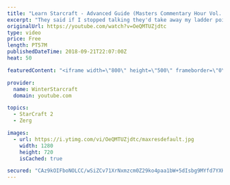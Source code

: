 ```yaml
---
title: "Learn Starcraft - Advanced Guide (Masters Commentary Hour Vol. 1)"
excerpt: "They said if I stopped talking they'd take away my ladder points. Next one I upload will have more terran/toss blame RNGesus."
originalUrl: https://youtube.com/watch?v=OeQMTUZjdtc
type: video
price: Free
length: PT57M
publishedDateTime: 2018-09-21T22:07:00Z
heat: 50

featuredContent: "<iframe width=\"800\" height=\"500\" frameborder=\"0\" src=\"https://www.youtube.com/embed/OeQMTUZjdtc\" allow=\"accelerometer; autoplay; encrypted-media; gyroscope; picture-in-picture\" allowfullscreen></iframe>"

provider:
  name: WinterStarcraft
  domain: youtube.com

topics:
  - StarCraft 2
  - Zerg

images:
  - url: https://i.ytimg.com/vi/OeQMTUZjdtc/maxresdefault.jpg
    width: 1280
    height: 720
    isCached: true

secured: "CAz9kOIFboNOLCC/wSiZCv71XrNxmzcm0Z29ko4paa1bW+5dIsbg9MYfd7YXHKNJUf21ybc7stYHOb3xcmCQw52eoMGzNM8yDoLsxPIdHF3DjeMN+eum7p2EqB5AoGVNmVtUZ/L719Ylfhz9QOuUWfqrD4VJWlxOCcjMUgrk6Ovp/u/qHQD+TGiwdjbbrc4Ef1tSR1NsExcoGhq73uT8jYlh0MCB10avdDC/v9kn1AJhUavP7BFulYHrLbGK7+R966hcWSkH08APUJV5dXWnxKTwbvgxDPwyNpgrIqib35vpreVrwFsTN6u2vNS2idt4FqX3z81aEB9R+pYbDuErQz4k56o9npXoCc1b0tBieSLDRFuHu3BzeN4GAeOr9RjgXtehKxSRdfCVh3H5brY1oV/bYbc0Jjz9jtSaFhIHo4E=;HHHLH52sV/CNZ4eVSxLusg=="
---
```


